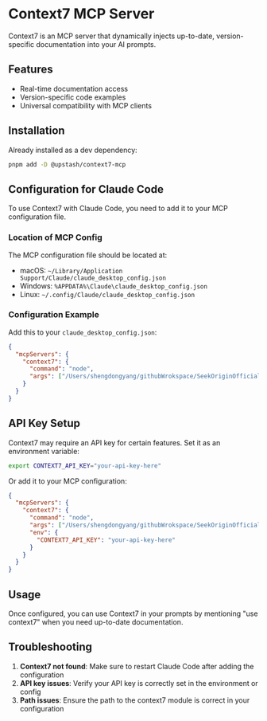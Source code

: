 # Context7 MCP Server

Context7 is an MCP server that dynamically injects up-to-date, version-specific documentation into your AI prompts.

## Features
- Real-time documentation access
- Version-specific code examples
- Universal compatibility with MCP clients

## Installation
Already installed as a dev dependency:
```bash
pnpm add -D @upstash/context7-mcp
```

## Configuration for Claude Code

To use Context7 with Claude Code, you need to add it to your MCP configuration file.

### Location of MCP Config
The MCP configuration file should be located at:
- macOS: `~/Library/Application Support/Claude/claude_desktop_config.json`
- Windows: `%APPDATA%\Claude\claude_desktop_config.json`
- Linux: `~/.config/Claude/claude_desktop_config.json`

### Configuration Example
Add this to your `claude_desktop_config.json`:

```json
{
  "mcpServers": {
    "context7": {
      "command": "node",
      "args": ["/Users/shengdongyang/githubWrokspace/SeekOriginOfficialWebsite/node_modules/@upstash/context7-mcp/dist/index.js"]
    }
  }
}
```

## API Key Setup

Context7 may require an API key for certain features. Set it as an environment variable:

```bash
export CONTEXT7_API_KEY="your-api-key-here"
```

Or add it to your MCP configuration:

```json
{
  "mcpServers": {
    "context7": {
      "command": "node",
      "args": ["/Users/shengdongyang/githubWrokspace/SeekOriginOfficialWebsite/node_modules/@upstash/context7-mcp/dist/index.js"],
      "env": {
        "CONTEXT7_API_KEY": "your-api-key-here"
      }
    }
  }
}
```

## Usage

Once configured, you can use Context7 in your prompts by mentioning "use context7" when you need up-to-date documentation.

## Troubleshooting

1. **Context7 not found**: Make sure to restart Claude Code after adding the configuration
2. **API key issues**: Verify your API key is correctly set in the environment or config
3. **Path issues**: Ensure the path to the context7 module is correct in your configuration